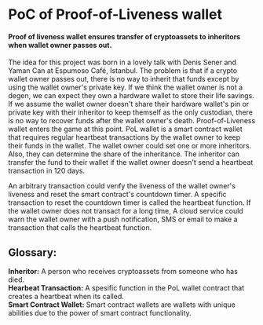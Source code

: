 # PoC of Proof-of-Liveness wallet

#### Proof of liveness wallet ensures transfer of cryptoassets to inheritors when wallet owner passes out.

The idea for this project was born in a lovely talk with Denis Sener and Yaman Can at Espumoso Café, Istanbul. The problem is that if a crypto wallet owner passes out, there is no way to inherit that funds except by using the wallet owner's private key. If we think the wallet owner is not a degen, we can expect they own a hardware wallet to store their life savings. If we assume the wallet owner doesn't share their hardware wallet's pin or private key with their inheritor to keep themself as the only custodian, there is no way to recover funds after the wallet owner's death. Proof-of-Liveness wallet enters the game at this point. PoL wallet is a smart contract wallet that requires regular heartbeat transactions by the wallet owner to keep their funds in the wallet. The wallet owner could set one or more inheritors. Also, they can determine the share of the inheritance. The inheritor can transfer the fund to their wallet if the wallet owner doesn't send a heartbeat transaction in 120 days.

An arbitrary transaction could verıfy the liveness of the wallet owner's liveness and reset the smart contract's countdown timer. A specific transaction to reset the countdown timer is called the heartbeat function. If the wallet owner does not transact for a long time, A cloud service could warn the wallet owner with a push notification, SMS or email to make a transaction that calls the heartbeat function. 

## Glossary:
 **Inheritor:** A person who receives cryptoassets from someone who has died.\
 **Hearbeat Transaction:**  A spesific function in the PoL wallet contract that creates a heartbeat when its called.\
**Smart Contract Wallet:** Smart contract wallets are wallets with unique abilities due to the power of smart contract functionality.
